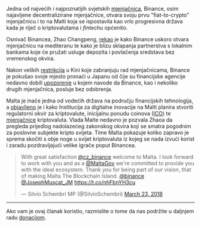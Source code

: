 Jedna od najvećih i najpoznatijih svjetskih [mjenjačnica][exc], Binance, osim najavljene decentralizirane mjenjačnice, otvara svoju prvu "fiat-to-crypto" mjenjačnicu i to na Malti koja se ispostavila kao vrlo progresivna država kada je riječ o kriptovalutama i _fintechu_ općenito.

Osnivač Binancea, Zhao Changpeng, [rekao][rekao] je kako Binance uskoro otvara mjenjačnicu na mediteranu te kako je blizu sklapanja partnerstva s lokalnim bankama koje će pružati usluge depozita i povlačenja sredstava bez vremenskog okvira.

Nakon velikih [restrikcija][kina] u Kini koje zabranjuju rad mjenjačnicama, Binance je pokušao svoje mjesto pronaći u Japanu od čije su financijske agencije nedavno dobili [upozorenje][upozorenje] u kojem navode da Binance, kao i nekoliko drugih mjenjačnica, posluje bez odobrenja.

Malta je inače jedna od vodećih država na području financijskih tehnologija, a [objavljeno][link] je i kako Institucija za digitalne inovacije na Malti planira stvoriti regulatorni okvir za kriptovalute, inicijalnu ponudu coinova ([ICO][ico]) te [mjenjačnice][exc] kriptovaluta. Vlada Malte nedavno je pozvala Zhaoa da pregleda prijedlog nadolazećeg zakonskog okvira koji se smatra pogodnim za poslovne subjekte kripto svijeta. Time Malta pokazuje koliko zapravo je sprema skočiti s obje noge u svijet kriptovaluta iz kojeg se nada izvući korist i zaradu pozdravljajući velike igrače poput Binancea.

<blockquote class="twitter-tweet" data-lang="en"><p lang="en" dir="ltr">With great satisfaction <a href="https://twitter.com/cz_binance?ref_src=twsrc%5Etfw">@cz_binance</a> welcome to Malta. I look forward to work with you and as a <a href="https://twitter.com/MaltaGov?ref_src=twsrc%5Etfw">@MaltaGov</a> we&#39;re committed to provide you with the ideal ecosystem. Thank you for being part of our vision, that of making Malta  The Blockchain Island. <a href="https://twitter.com/binance?ref_src=twsrc%5Etfw">@binance</a> <a href="https://twitter.com/JosephMuscat_JM?ref_src=twsrc%5Etfw">@JosephMuscat_JM</a> <a href="https://t.co/nhFbnYH3cu">https://t.co/nhFbnYH3cu</a></p>&mdash; Silvio Schembri MP (@SilvioSchembri) <a href="https://twitter.com/SilvioSchembri/status/977169918293696512?ref_src=twsrc%5Etfw">March 23, 2018</a></blockquote>
<script async src="https://platform.twitter.com/widgets.js" charset="utf-8"></script>


---

Ako vam je ovaj članak koristio, razmislite o tome da nas podržite u daljnjem radu [donacijom][donate].

[donate]: https://bitfalls.com/hr/donate
[link]: http://www.independent.com.mt/articles/2018-02-16/local-news/Malta-Digital-Innovation-Authority-revealed-providing-legal-certainty-in-a-regulatory-vacuum-6736184937
[cc]: https://bitfalls.com/hr/2017/08/20/cryptocurrency/
[ico]: https://bitfalls.com/hr/glossary/#ico
[exc]: https://bitfalls.com/hr/glossary/#exchange
[upozorenje]: https://www.fsa.go.jp/policy/virtual_currency02/Binance_keikokushilyo.pdf
[kina]: https://bitfalls.com/hr/2018/02/05/cryptocurrency-markets-stuck-limbo-good-bad-news-china-world/
[rekao]: https://www.bloomberg.com/news/articles/2018-03-23/the-world-s-biggest-cryptocurrency-exchange-is-moving-to-malta
